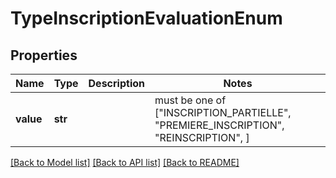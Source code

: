 # TypeInscriptionEvaluationEnum


## Properties
Name | Type | Description | Notes
------------ | ------------- | ------------- | -------------
**value** | **str** |  |  must be one of ["INSCRIPTION_PARTIELLE", "PREMIERE_INSCRIPTION", "REINSCRIPTION", ]

[[Back to Model list]](../README.md#documentation-for-models) [[Back to API list]](../README.md#documentation-for-api-endpoints) [[Back to README]](../README.md)


